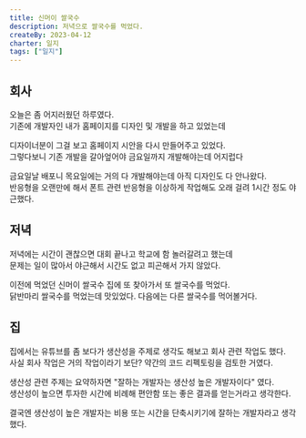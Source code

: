 ```yaml
---
title: 신머이 쌀국수
description: 저녁으로 쌀국수를 먹었다.
createBy: 2023-04-12
charter: 일지
tags: ["일지"]
---
```


## 회사

오늘은 좀 어지러웠던 하루였다.  
기존에 개발자인 내가 홈페이지를 디자인 및 개발을 하고 있었는데

디자이너분이 그걸 보고 홈페이지 시안을 다시 만들어주고 있었다.  
그렇다보니 기존 개발을 갈아엎어야 금요일까지 개발해야는데 어지럽다

금요일날 배포니 목요일에는 거의 다 개발해야는데 아직 디자인도 다 안나왔다.  
반응형을 오랜만에 해서 폰트 관련 반응형을 이상하게 작업해도 오래 걸려 1시간 정도 야근했다.

## 저녁

저녁에는 시간이 괜찮으면 대회 끝나고 학교에 함 놀러갈려고 했는데  
문제는 일이 많아서 야근해서 시간도 없고 피곤해서 가지 않았다.

이전에 먹었던 신머이 쌀국수 집에 또 찾아가서 또 쌀국수를 먹었다.  
닭반마리 쌀국수를 먹었는데 맛있었다. 다음에는 다른 쌀국수를 먹어볼거다.

## 집

집에서는 유튜브를 좀 보다가 생산성을 주제로 생각도 해보고 회사 관련 작업도 했다.  
사실 회사 작업은 거의 작업이라기 보단? 약간의 코드 리펙토링을 검토한 거였다.

생산성 관련 주제는 요약하자면 "잘하는 개발자는 생산성 높은 개발자이다" 였다.  
생산성이 높으면 투자한 시간에 비례해 편안함 또는 좋은 결과를 얻는거라고 생각한다.

결국엔 생산성이 높은 개발자는 비용 또는 시간을 단축시키기에 잘하는 개발자라고 생각했다.
